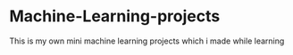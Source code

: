 # Machine-Learning-projects
<p> This is my own mini machine learning projects which i made while learning </p>

